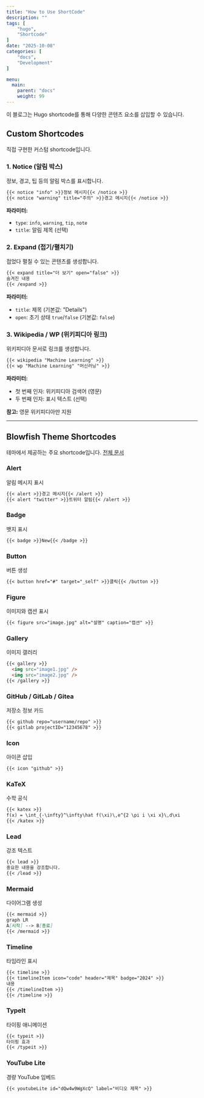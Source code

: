 ```yaml
---
title: "How to Use ShortCode"
description: ""
tags: [
    "hugo",
    "Shortcode"
]
date: "2025-10-08"
categories: [
    "docs",
    "Development"
]

menu:
  main:
    parent: "docs"
    weight: 99
---
```



이 블로그는 Hugo shortcode를 통해 다양한 콘텐츠 요소를 삽입할 수 있습니다.

## Custom Shortcodes

직접 구현한 커스텀 shortcode입니다.

### 1. Notice (알림 박스)
정보, 경고, 팁 등의 알림 박스를 표시합니다.

```markdown
{{< notice "info" >}}정보 메시지{{< /notice >}}
{{< notice "warning" title="주의" >}}경고 메시지{{< /notice >}}
```

**파라미터:**
- `type`: `info`, `warning`, `tip`, `note`
- `title`: 알림 제목 (선택)

### 2. Expand (접기/펼치기)
접었다 펼칠 수 있는 콘텐츠를 생성합니다.

```markdown
{{< expand title="더 보기" open="false" >}}
숨겨진 내용
{{< /expand >}}
```

**파라미터:**
- `title`: 제목 (기본값: "Details")
- `open`: 초기 상태 `true`/`false` (기본값: `false`)

### 3. Wikipedia / WP (위키피디아 링크)
위키피디아 문서로 링크를 생성합니다.

```markdown
{{< wikipedia "Machine Learning" >}}
{{< wp "Machine Learning" "머신러닝" >}}
```

**파라미터:**
- 첫 번째 인자: 위키피디아 검색어 (영문)
- 두 번째 인자: 표시 텍스트 (선택)

**참고:** 영문 위키피디아만 지원

---

## Blowfish Theme Shortcodes

테마에서 제공하는 주요 shortcode입니다. [전체 문서](https://blowfish.page/docs/shortcodes/)

### Alert
알림 메시지 표시

```markdown
{{< alert >}}경고 메시지{{< /alert >}}
{{< alert "twitter" >}}트위터 알림{{< /alert >}}
```

### Badge
뱃지 표시

```markdown
{{< badge >}}New{{< /badge >}}
```

### Button
버튼 생성

```markdown
{{< button href="#" target="_self" >}}클릭{{< /button >}}
```

### Figure
이미지와 캡션 표시

```markdown
{{< figure src="image.jpg" alt="설명" caption="캡션" >}}
```

### Gallery
이미지 갤러리

```markdown
{{< gallery >}}
  <img src="image1.jpg" />
  <img src="image2.jpg" />
{{< /gallery >}}
```

### GitHub / GitLab / Gitea
저장소 정보 카드

```markdown
{{< github repo="username/repo" >}}
{{< gitlab projectID="12345678" >}}
```

### Icon
아이콘 삽입

```markdown
{{< icon "github" >}}
```

### KaTeX
수학 공식

```markdown
{{< katex >}}
f(x) = \int_{-\infty}^\infty\hat f(\xi)\,e^{2 \pi i \xi x}\,d\xi
{{< /katex >}}
```

### Lead
강조 텍스트

```markdown
{{< lead >}}
중요한 내용을 강조합니다.
{{< /lead >}}
```

### Mermaid
다이어그램 생성

```markdown
{{< mermaid >}}
graph LR
A[시작] --> B[종료]
{{< /mermaid >}}
```

### Timeline
타임라인 표시

```markdown
{{< timeline >}}
{{< timelineItem icon="code" header="제목" badge="2024" >}}
내용
{{< /timelineItem >}}
{{< /timeline >}}
```

### TypeIt
타이핑 애니메이션

```markdown
{{< typeit >}}
타이핑 효과
{{< /typeit >}}
```

### YouTube Lite
경량 YouTube 임베드

```markdown
{{< youtubeLite id="dQw4w9WgXcQ" label="비디오 제목" >}}
```
